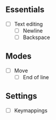 

## Essentials

- [ ] Text editing
    - [ ] Newline
    - [ ] Backspace

## Modes

- [ ] Move
    - [ ] End of line

## Settings

- [ ] Keymappings
